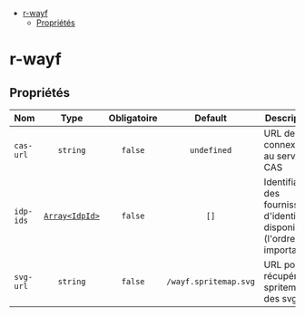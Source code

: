 - [r-wayf](#r-wayf)
  - [Propriétés](#propriétés)

# r-wayf

## Propriétés

| Nom       |                      Type                      | Obligatoire |        Default        | Description                                                                  |
| --------- | :--------------------------------------------: | :---------: | :-------------------: | ---------------------------------------------------------------------------- |
| `cas-url` |                    `string`                    |   `false`   |      `undefined`      | URL de connexion au serveur CAS                                              |
| `idp-ids` | [`Array<IdpId>`](./src/types/IdpIdType.ts) |   `false`   |         `[]`          | Identifiants des fournisseurs d'identité disponibles (l'ordre est important) |
| `svg-url` |                    `string`                    |   `false`   | `/wayf.spritemap.svg` | URL pour récupérer la spritemap des svg                                      |
